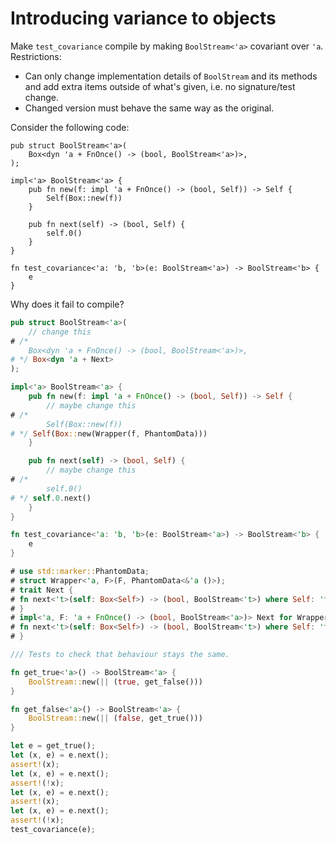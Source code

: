 # Introducing variance to objects

Make `test_covariance` compile by making `BoolStream<'a>` covariant over `'a`. Restrictions:
- Can only change implementation details of `BoolStream` and its methods and add extra items outside of what's given, i.e. no signature/test change.
- Changed version must behave the same way as the original.

Consider the following code:
```rust,compile_fail
pub struct BoolStream<'a>(
    Box<dyn 'a + FnOnce() -> (bool, BoolStream<'a>)>,
);

impl<'a> BoolStream<'a> {
    pub fn new(f: impl 'a + FnOnce() -> (bool, Self)) -> Self {
        Self(Box::new(f))
    }

    pub fn next(self) -> (bool, Self) {
        self.0()
    }
}

fn test_covariance<'a: 'b, 'b>(e: BoolStream<'a>) -> BoolStream<'b> {
    e
}
```
Why does it fail to compile?

```rust
pub struct BoolStream<'a>(
    // change this
# /*
    Box<dyn 'a + FnOnce() -> (bool, BoolStream<'a>)>,
# */ Box<dyn 'a + Next>
);

impl<'a> BoolStream<'a> {
    pub fn new(f: impl 'a + FnOnce() -> (bool, Self)) -> Self {
        // maybe change this
# /*
        Self(Box::new(f))
# */ Self(Box::new(Wrapper(f, PhantomData)))
    }

    pub fn next(self) -> (bool, Self) {
        // maybe change this
# /*
        self.0()
# */ self.0.next()
    }
}

fn test_covariance<'a: 'b, 'b>(e: BoolStream<'a>) -> BoolStream<'b> {
    e
}

# use std::marker::PhantomData;
# struct Wrapper<'a, F>(F, PhantomData<&'a ()>);
# trait Next {
# fn next<'t>(self: Box<Self>) -> (bool, BoolStream<'t>) where Self: 't;
# }
# impl<'a, F: 'a + FnOnce() -> (bool, BoolStream<'a>)> Next for Wrapper<'a, F> {
# fn next<'t>(self: Box<Self>) -> (bool, BoolStream<'t>) where Self: 't { self.0() }
# }

/// Tests to check that behaviour stays the same.

fn get_true<'a>() -> BoolStream<'a> {
    BoolStream::new(|| (true, get_false()))
}

fn get_false<'a>() -> BoolStream<'a> {
    BoolStream::new(|| (false, get_true()))
}

let e = get_true();
let (x, e) = e.next();
assert!(x);
let (x, e) = e.next();
assert!(!x);
let (x, e) = e.next();
assert!(x);
let (x, e) = e.next();
assert!(!x);
test_covariance(e);
```
